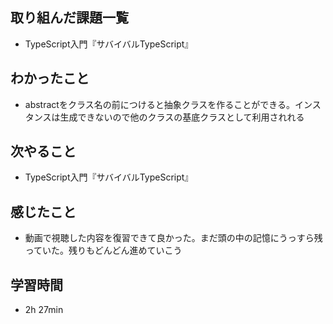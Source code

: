 ## 取り組んだ課題一覧
- TypeScript入門『サバイバルTypeScript』
## わかったこと
- abstractをクラス名の前につけると抽象クラスを作ることができる。インスタンスは生成できないので他のクラスの基底クラスとして利用されれる
## 次やること
- TypeScript入門『サバイバルTypeScript』
## 感じたこと
- 動画で視聴した内容を復習できて良かった。まだ頭の中の記憶にうっすら残っていた。残りもどんどん進めていこう
## 学習時間
- 2h 27min
